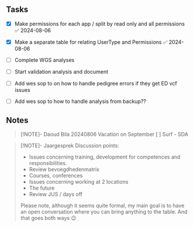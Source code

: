 ## Tasks
- [x] Make permissions for each app / split by read only and all permissions ✅ 2024-08-06
- [x] Make a separate table for relating UserType and Permissions ✅ 2024-08-06
- [ ] Complete WGS analyses
- [ ] Start validation analysis and document
- [ ] Add wes sop to on how to handle pedigree errors if they get ED vcf issues
- [ ] Add wes sop to how to handle analysis from backup??


## Notes

> [!NOTE]- Daoud Bila 20240806
> Vacation on September [ ]
> Surf - SDA
> 



 > [!NOTE]- Jaargesprek
> Discussion points:
> - Issues concerning training, development for competences and responsibilities.
> -  Review bevoegdhedenmatrix
> - Courses, conferences
> - Issues concerning working at 2 locations
> - The future
> - Review JUS / days off
> 
> Please note, although it seems quite formal, my main goal is to have an open conversation where you can bring anything to the table. And that goes both ways 😉